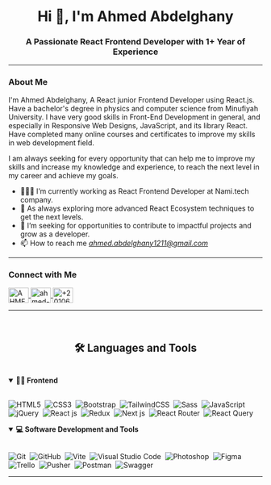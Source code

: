 <h1 align="center">Hi 👋, I'm Ahmed Abdelghany</h1>
<h3 align="center">A Passionate React Frontend Developer with 1+ Year of Experience</h3>

---


### About Me

I'm Ahmed Abdelghany, A React junior Frontend Developer using React.js. Have a bachelor's degree in physics and computer science from Minufiyah University. I have very good skills in Front-End Development in general, and especially in Responsive Web Designs, JavaScript, and its library React. Have completed many online courses and certificates to improve my skills in web development field.

I am always seeking for every opportunity that can help me to improve my skills and increase my knowledge and experience, to reach the next level in my career and achieve my goals.

- 👨🏻‍💻 I’m currently working as React Frontend Developer at Nami.tech company.
- 🌱 As always exploring more advanced React Ecosystem techniques to get the next levels.
- 💼 I’m seeking for opportunities to contribute to impactful projects and grow as a developer.
- 📫 How to reach me *ahmed.abdelghany1211@gmail.com*

---
	
### Connect with Me

<p align="left">
  <a href="https://www.facebook.com/AHMEDABDELGHANY01" target="blank">
    <img align="center" src="https://raw.githubusercontent.com/rahuldkjain/github-profile-readme-generator/master/src/images/icons/Social/facebook.svg" alt="AHMEDABDELGHANY01" height="30" width="40" />
  </a>
  <a href="https://www.linkedin.com/in/ahmed-abdelghany-276051279/" target="blank">
    <img align="center" src="https://raw.githubusercontent.com/rahuldkjain/github-profile-readme-generator/master/src/images/icons/Social/linked-in-alt.svg" alt="ahmed-abdelghany-276051279" height="30" width="40" />
  </a>
  <a href="https://wa.me/+201060170367" target="blank">
    <img align="center" src="https://raw.githubusercontent.com/rahuldkjain/github-profile-readme-generator/master/src/images/icons/Social/whatsapp.svg" alt="+201060170367" height="30" width="40" />
  </a>
</p>

---
<br>
<h2 align="center">🛠 Languages and Tools</h2>
<br>
<details open>
<summary><b>🏄‍♂ Frontend</b></summary>
<br>
  
![HTML5](https://img.shields.io/badge/-HTML5-E34F26?style=for-the-badge&logo=html5&logoColor=white)&nbsp;
![CSS3](https://img.shields.io/badge/-CSS3-1572B6?style=for-the-badge&logo=css3)&nbsp;
![Bootstrap](https://img.shields.io/badge/-Bootstrap-563D7C?style=for-the-badge&logo=bootstrap)&nbsp;
![TailwindCSS](https://img.shields.io/badge/Tailwind_CSS-grey?style=for-the-badge&logo=tailwind-css&logoColor=38B2AC)&nbsp;
![Sass](https://img.shields.io/badge/-Sass-CC6699?style=for-the-badge&logo=sass&logoColor=white)&nbsp;
![JavaScript](https://img.shields.io/badge/-JavaScript-black?style=for-the-badge&logo=javascript)&nbsp;
![jQuery](https://img.shields.io/badge/jQuery-0769AD?style=for-the-badge&logo=jquery&logoColor=white)&nbsp;
![React js](https://img.shields.io/badge/React-20232A?style=for-the-badge&logo=react&logoColor=61DAFB)&nbsp;
![Redux](https://img.shields.io/badge/Redux-593D88?style=for-the-badge&logo=redux&logoColor=white)&nbsp;
![Next js](https://img.shields.io/badge/next%20js-000000?style=for-the-badge&logo=nextdotjs&logoColor=white)&nbsp;
![React Router](https://img.shields.io/badge/React_Router-CA4245?style=for-the-badge&logo=react-router&logoColor=white)&nbsp;
![React Query](https://img.shields.io/badge/React_Query-FF4154?style=for-the-badge&logo=ReactQuery&logoColor=white)&nbsp;
</details>


<details open>
<summary><b>💻 Software Development and Tools</b></summary>
<br>
  
![Git](https://img.shields.io/badge/-Git-black?style=for-the-badge&logo=git)&nbsp;
![GitHub](https://img.shields.io/badge/-GitHub-181717?style=for-the-badge&logo=github)&nbsp;
![Vite](https://img.shields.io/badge/Vite-B73BFE?style=for-the-badge&logo=vite&logoColor=FFD62E)&nbsp;
![Visual Studio Code](https://img.shields.io/badge/-Visual%20Studio%20Code-007ACC?style=for-the-badge&&logo=visual-studio-code&logoColor=white)&nbsp;
![Photoshop](https://img.shields.io/badge/Adobe%20Photoshop-31A8FF?style=for-the-badge&logo=Adobe%20Photoshop&logoColor=black)&nbsp;
![Figma](https://img.shields.io/badge/Figma-F24E1E?style=for-the-badge&logo=figma&logoColor=white)&nbsp;
![Trello](https://img.shields.io/badge/Trello-0052CC?style=for-the-badge&logo=trello&logoColor=white)&nbsp;
![Pusher](https://img.shields.io/badge/Pusher-0F0C5A?style=for-the-badge&logo=pusher&logoColor=white)&nbsp;
![Postman](https://img.shields.io/badge/-Postman-FF6C37?logo=postman&logoColor=white)&nbsp;
![Swagger](https://img.shields.io/badge/-Swagger-%23Clojure?style=for-the-badge&logo=swagger&logoColor=white)&nbsp;
</details>

---
